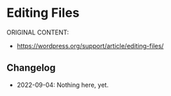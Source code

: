# Editing Files

ORIGINAL CONTENT:
* https://wordpress.org/support/article/editing-files/



## Changelog

- 2022-09-04: Nothing here, yet.
